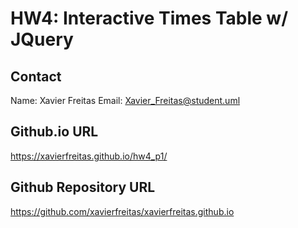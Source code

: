 # HW4: Interactive Times Table w/ JQuery

## Contact
Name: Xavier Freitas
Email: Xavier_Freitas@student.uml

## Github.io URL
https://xavierfreitas.github.io/hw4_p1/

## Github Repository URL
https://github.com/xavierfreitas/xavierfreitas.github.io